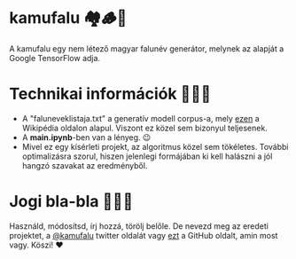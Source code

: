 # kamufalu 🏘️🪵🐖
A kamufalu egy nem létező magyar falunév generátor, melynek az alapját a Google TensorFlow adja.

# Technikai információk 👨🏻‍💻
- A "faluneveklistaja.txt" a generatív modell corpus-a, mely [ezen](https://hu.wikipedia.org/wiki/Magyarország_települései:_A,_Á) a Wikipédia oldalon alapul. Viszont ez közel sem bizonyul teljesenek.
- A **main.ipynb**-ben van a lényeg. 😉
- Mivel ez egy kísérleti projekt, az algoritmus közel sem tökéletes. További optimalizásra szorul, hiszen jelenlegi formájában ki kell halászni a jól hangzó szavakat az eredményből.

# Jogi bla-bla 👨🏻‍⚖️
Használd, módosítsd, írj hozzá, törölj belőle. De nevezd meg az eredeti projektet, a [@kamufalu](https://twitter.com/kamufalu) twitter oldalát vagy [ezt](https://github.com/mrkbrts/kamufalu) a GitHub oldalt, amin most vagy. Köszi! ❤️
